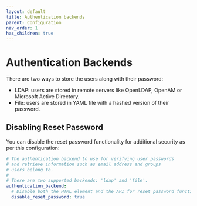 ```yaml
---
layout: default
title: Authentication backends
parent: Configuration
nav_order: 1
has_children: true
---
```


# Authentication Backends

There are two ways to store the users along with their password:

* LDAP: users are stored in remote servers like OpenLDAP, OpenAM or Microsoft Active Directory.
* File: users are stored in YAML file with a hashed version of their password.

## Disabling Reset Password

You can disable the reset password functionality for additional security as per this configuration:

```yaml
# The authentication backend to use for verifying user passwords
# and retrieve information such as email address and groups
# users belong to.
#
# There are two supported backends: 'ldap' and 'file'.
authentication_backend:
  # Disable both the HTML element and the API for reset password functionality
  disable_reset_password: true
```